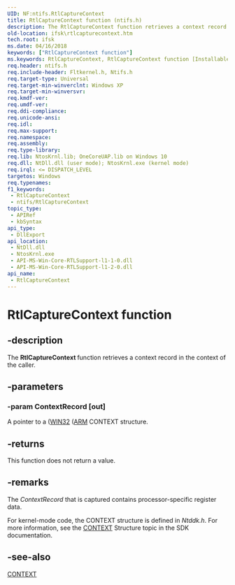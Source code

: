 ```yaml
---
UID: NF:ntifs.RtlCaptureContext
title: RtlCaptureContext function (ntifs.h)
description: The RtlCaptureContext function retrieves a context record in the context of the caller.
old-location: ifsk\rtlcapturecontext.htm
tech.root: ifsk
ms.date: 04/16/2018
keywords: ["RtlCaptureContext function"]
ms.keywords: RtlCaptureContext, RtlCaptureContext function [Installable File System Drivers], ifsk.rtlcapturecontext, ntifs/RtlCaptureContext, rtlref_efe764ec-89fb-43bc-945d-7fee4594c284.xml
req.header: ntifs.h
req.include-header: Fltkernel.h, Ntifs.h
req.target-type: Universal
req.target-min-winverclnt: Windows XP
req.target-min-winversvr: 
req.kmdf-ver: 
req.umdf-ver: 
req.ddi-compliance: 
req.unicode-ansi: 
req.idl: 
req.max-support: 
req.namespace: 
req.assembly: 
req.type-library: 
req.lib: NtosKrnl.lib; OneCoreUAP.lib on Windows 10
req.dll: NtDll.dll (user mode); NtosKrnl.exe (kernel mode)
req.irql: <= DISPATCH_LEVEL
targetos: Windows
req.typenames: 
f1_keywords:
 - RtlCaptureContext
 - ntifs/RtlCaptureContext
topic_type:
 - APIRef
 - kbSyntax
api_type:
 - DllExport
api_location:
 - NtDll.dll
 - NtosKrnl.exe
 - API-MS-Win-Core-RTLSupport-l1-1-0.dll
 - API-MS-Win-Core-RTLSupport-l1-2-0.dll
api_name:
 - RtlCaptureContext
---
```


# RtlCaptureContext function


## -description

The <b>RtlCaptureContext </b>function retrieves a context record in the context of the caller.

## -parameters

### -param ContextRecord [out]


A pointer to a  (<a href="/windows/win32/api/winnt/ns-winnt-context">WIN32</a> (<a href="/windows/win32/api/winnt/ns-winnt-arm64_nt_context">ARM</a> CONTEXT structure.

## -returns

This function does not return a value.

## -remarks

The <i>ContextRecord</i> that is captured contains processor-specific register data.  

For kernel-mode code, the CONTEXT structure is defined in <i>Ntddk.h</i>. For more information, see the <a href="/windows/win32/api/winnt/ns-winnt-arm64_nt_context">CONTEXT</a> Structure topic in the SDK documentation.

## -see-also

<a href="/windows/win32/api/winnt/ns-winnt-arm64_nt_context">CONTEXT</a>
